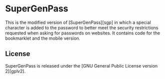 # SuperGenPass

This is the modified version of [SuperGenPass][sgp] in which a special character is added to the password to better meet the security restrictions requested when asking for passwords on websites. It contains code for the bookmarklet and the mobile version.

## License

SuperGenPass is released under the [GNU General Public License version 2][gplv2].

